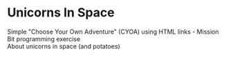 # Unicorns In Space
Simple "Choose Your Own Adventure" (CYOA) using HTML links - Mission Bit programming exercise  
About unicorns in space (and potatoes)
